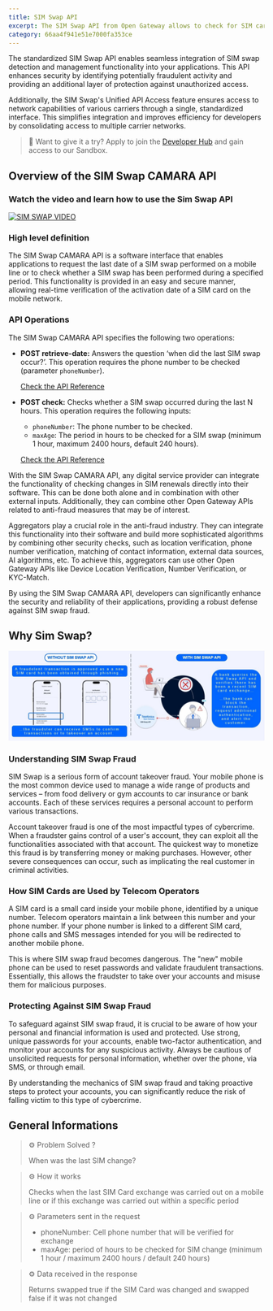 ```yaml
---
title: SIM Swap API
excerpt: The SIM Swap API from Open Gateway allows to check for SIM card swaps for fraud prevention purposes
category: 66aa4f941e51e7000fa353ce
---
```


The standardized SIM Swap API enables seamless integration of SIM swap detection and management functionality into your applications. This API enhances security by identifying potentially fraudulent activity and providing an additional layer of protection against unauthorized access.

Additionally, the SIM Swap's Unified API Access feature ensures access to network capabilities of various carriers through a single, standardized interface. This simplifies integration and improves efficiency for developers by consolidating access to multiple carrier networks.

> 📘 Want to give it a try?
> Apply to join the [Developer Hub](https://opengateway.telefonica.com/en/developer-hub) and gain access to our Sandbox.


## Overview of the SIM Swap CAMARA API


### Watch the video and learn how to use the Sim Swap API

[![SIM SWAP VIDEO](https://img.youtube.com/vi/zR4mHVZyP5I/0.jpg)](https://www.youtube.com/watch?v=zR4mHVZyP5I)


### High level definition

The SIM Swap CAMARA API is a software interface that enables applications to request the last date of a SIM swap performed on a mobile line or to check whether a SIM swap has been performed during a specified period. This functionality is provided in an easy and secure manner, allowing real-time verification of the activation date of a SIM card on the mobile network.

### API Operations

The SIM Swap CAMARA API specifies the following two operations:

- **POST retrieve-date:** Answers the question ‘when did the last SIM swap occur?’. This operation requires the phone number to be checked (parameter `phoneNumber`).

  [Check the API Reference](/reference/retrievesimswapdate)

- **POST check:** Checks whether a SIM swap occurred during the last N hours. This operation requires the following inputs:
  - `phoneNumber`: The phone number to be checked.
  - `maxAge`: The period in hours to be checked for a SIM swap (minimum 1 hour, maximum 2400 hours, default 240 hours).

  [Check the API Reference](/reference/checksimswap)

With the SIM Swap CAMARA API, any digital service provider can integrate the functionality of checking changes in SIM renewals directly into their software. This can be done both alone and in combination with other external inputs. Additionally, they can combine other Open Gateway APIs related to anti-fraud measures that may be of interest.

Aggregators play a crucial role in the anti-fraud industry. They can integrate this functionality into their software and build more sophisticated algorithms by combining other security checks, such as location verification, phone number verification, matching of contact information, external data sources, AI algorithms, etc. To achieve this, aggregators can use other Open Gateway APIs like Device Location Verification, Number Verification, or KYC-Match.

By using the SIM Swap CAMARA API, developers can significantly enhance the security and reliability of their applications, providing a robust defense against SIM swap fraud.

## Why Sim Swap?
![SIMSwap](https://github.com/Telefonica/opengateway-developers-website/raw/main/catalog/simswap/images/SIMSwap.png)

### Understanding SIM Swap Fraud

SIM Swap is a serious form of account takeover fraud. Your mobile phone is the most common device used to manage a wide range of products and services – from food delivery or gym accounts to car insurance or bank accounts. Each of these services requires a personal account to perform various transactions.

Account takeover fraud is one of the most impactful types of cybercrime. When a fraudster gains control of a user's account, they can exploit all the functionalities associated with that account. The quickest way to monetize this fraud is by transferring money or making purchases. However, other severe consequences can occur, such as implicating the real customer in criminal activities.

### How SIM Cards are Used by Telecom Operators

A SIM card is a small card inside your mobile phone, identified by a unique number. Telecom operators maintain a link between this number and your phone number. If your phone number is linked to a different SIM card, phone calls and SMS messages intended for you will be redirected to another mobile phone.

This is where SIM swap fraud becomes dangerous. The "new" mobile phone can be used to reset passwords and validate fraudulent transactions. Essentially, this allows the fraudster to take over your accounts and misuse them for malicious purposes.

### Protecting Against SIM Swap Fraud

To safeguard against SIM swap fraud, it is crucial to be aware of how your personal and financial information is used and protected. Use strong, unique passwords for your accounts, enable two-factor authentication, and monitor your accounts for any suspicious activity. Always be cautious of unsolicited requests for personal information, whether over the phone, via SMS, or through email.

By understanding the mechanics of SIM swap fraud and taking proactive steps to protect your accounts, you can significantly reduce the risk of falling victim to this type of cybercrime.


## General Informations

> ⚙️ Problem Solved ? 
>
> When was the last SIM change?


> ⚙️ How it works 
>
> Checks when the last SIM Card exchange was carried out on a mobile line or if this exchange was carried out within a specific period

> ⚙️ Parameters sent in the request 
>
> - phoneNumber: Cell phone number that will be verified for exchange
> -  maxAge: period of hours to be checked for SIM change (minimum 1 hour / maximum 2400 hours / default 240 hours)  


> ⚙️ Data received in the response
>
> Returns swapped true if the SIM Card was changed and swapped false if it was not changed 









